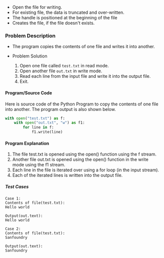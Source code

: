 - Open the file for writing.
- For existing file, the data is truncated and over-written.
- The handle is positioned at the beginning of the file
- Creates the file, if the file doesn't exists.

### Problem Description

- The program copies the contents of one file and writes it into another.

- Problem Solution
	1. Open one file called `test.txt` in read mode.  
	2. Open another file `out.txt` in write mode.  
	3. Read each line from the input file and write it into the output file.  
	4. Exit.

#### Program/Source Code

Here is source code of the Python Program to copy the contents of one file into another. The program output is also shown below.

```python
with open("test.txt") as f:
    with open("out.txt", "w") as f1:
        for line in f:
            f1.write(line)
```

#### Program Explanation

1. The file test.txt is opened using the open() function using the f stream.  
2. Another file out.txt is opened using the open() function in the write mode using the f1 stream.  
3. Each line in the file is iterated over using a for loop (in the input stream).  
4. Each of the iterated lines is written into the output file.


##### Test Cases
```shell
Case 1:
Contents of file(test.txt): 
Hello world
 
Output(out.text): 
Hello world
 
Case 2:
Contents of file(test.txt): 
Sanfoundry
 
Output(out.text): 
Sanfoundry
```
